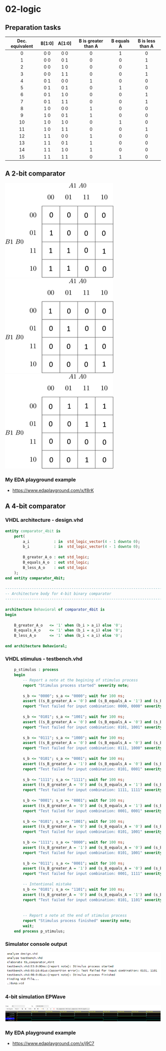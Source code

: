 # 02-logic
## Preparation tasks

| **Dec. equivalent** | **B[1:0]** | **A[1:0]** | **B is greater than A** | **B equals A** | **B is less than A** |
| :-: | :-: | :-: | :-: | :-: | :-: |
| 0 | 0 0 | 0 0 | 0 | 1 | 0 |
| 1 | 0 0 | 0 1 | 0 | 0 | 1 |
| 2 | 0 0 | 1 0 | 0 | 0 | 1 |
| 3 | 0 0 | 1 1 | 0 | 0 | 1 |
| 4 | 0 1 | 0 0 | 1 | 0 | 0 |
| 5 | 0 1 | 0 1 | 0 | 1 | 0 |
| 6 | 0 1 | 1 0 | 0 | 0 | 1 |
| 7 | 0 1 | 1 1 | 0 | 0 | 1 |
| 8 | 1 0 | 0 0 | 1 | 0 | 0 |
| 9 | 1 0 | 0 1 | 1 | 0 | 0 |
| 10 | 1 0 | 1 0 | 0 | 1 | 0 |
| 11 | 1 0 | 1 1 | 0 | 0 | 1 |
| 12 | 1 1 | 0 0 | 1 | 0 | 0 |
| 13 | 1 1 | 0 1 | 1 | 0 | 0 |
| 14 | 1 1 | 1 0 | 1 | 0 | 0 |
| 15 | 1 1 | 1 1 | 0 | 1 | 0 |

## A 2-bit comparator

![B_Greater_A Karnaugh map 4x4](Images/kmap_greater.PNG) &nbsp;  &nbsp;  &nbsp;  &nbsp; 
![B_Equal_A map 4x4](Images/kmap_equals.PNG) &nbsp;  &nbsp;  &nbsp;  &nbsp;
![B_Less_A Karnaugh map 4x4](Images/kmap_less.PNG)

### My EDA playground example
- https://www.edaplayground.com/x/f8rK


## A 4-bit comparator

### VHDL architecture - design.vhd
```vhdl
entity comparator_4bit is
    port(
        a_i           : in  std_logic_vector(4 - 1 downto 0);
        b_i	          : in	std_logic_vector(4 - 1 downto 0);

        B_greater_A_o : out std_logic;
        B_equals_A_o  : out std_logic;
        B_less_A_o    : out std_logic      
    );
end entity comparator_4bit;

------------------------------------------------------------------------
-- Architecture body for 4-bit binary comparator
------------------------------------------------------------------------

architecture Behavioral of comparator_4bit is
begin

    B_greater_A_o   <= '1' when (b_i > a_i) else '0';
    B_equals_A_o    <= '1' when (b_i = a_i) else '0';
    B_less_A_o      <= '1' when (b_i < a_i) else '0';

end architecture Behavioral;
```

### VHDL stimulus - testbench.vhd
```vhdl
    p_stimulus : process
    begin
        -- Report a note at the begining of stimulus process
        report "Stimulus process started" severity note;

        s_b <= "0000"; s_a <= "0000"; wait for 100 ns;
        assert ((s_B_greater_A = '0') and (s_B_equals_A = '1') and (s_B_less_A = '0'))
        report "Test failed for input combination: 0000, 0000" severity error;

		s_b <= "0101"; s_a <= "1001"; wait for 100 ns;
		assert ((s_B_greater_A = '0') and (s_B_equals_A = '0') and (s_B_less_A = '1'))
		report "Test failed for input combination: 0101, 1001" severity error;
        
        s_b <= "0111"; s_a <= "1000"; wait for 100 ns;
		assert ((s_B_greater_A = '0') and (s_B_equals_A = '0') and (s_B_less_A = '1'))
		report "Test failed for input combination: 0111, 1000" severity error;
        
        s_b <= "0101"; s_a <= "0001"; wait for 100 ns;
		assert ((s_B_greater_A = '1') and (s_B_equals_A = '0') and (s_B_less_A = '0'))
		report "Test failed for input combination: 0101, 0001" severity error;
        
        s_b <= "1111"; s_a <= "1111"; wait for 100 ns;
		assert ((s_B_greater_A = '0') and (s_B_equals_A = '1') and (s_B_less_A = '0'))
		report "Test failed for input combination: 1111, 1111" severity error;
        
        s_b <= "0001"; s_a <= "0001"; wait for 100 ns;
		assert ((s_B_greater_A = '0') and (s_B_equals_A = '1') and (s_B_less_A = '0'))
		report "Test failed for input combination: 0001, 0001" severity error;
        
        s_b <= "0101"; s_a <= "1001"; wait for 100 ns;
		assert ((s_B_greater_A = '0') and (s_B_equals_A = '0') and (s_B_less_A = '1'))
		report "Test failed for input combination: 0101, 1001" severity error;
        
        s_b <= "1111"; s_a <= "0000"; wait for 100 ns;
		assert ((s_B_greater_A = '1') and (s_B_equals_A = '0') and (s_B_less_A = '0'))
		report "Test failed for input combination: 0101, 1001" severity error;
        
        s_b <= "0111"; s_a <= "0001"; wait for 100 ns;
		assert ((s_B_greater_A = '1') and (s_B_equals_A = '0') and (s_B_less_A = '0'))
		report "Test failed for input combination: 0001, 1111" severity error;
        
        -- Intentional mistake
        s_b <= "0101"; s_a <= "1101"; wait for 100 ns;
		assert ((s_B_greater_A = '0') and (s_B_equals_A = '1') and (s_B_less_A = '0'))
		report "Test failed for input combination: 0101, 1101" severity error;


        -- Report a note at the end of stimulus process
        report "Stimulus process finished" severity note;
        wait;
    end process p_stimulus;
```

### Simulator console output
![Simulation console output](Images/Error_message.PNG) 

### 4-bit simulation EPWave
![Simulation EPWave](Images/4bit_WaveForm.PNG) 


### My EDA playground example
- https://www.edaplayground.com/x/j9C7